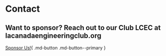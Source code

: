 # Contact

## Want to sponsor? Reach out to our Club LCEC at lacanadaengineeringclub.org
[Sponsor Us!](https://lacanadaengineeringclub.org/sponsors-2022-2023/){ .md-button .md-button--primary }

